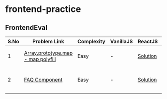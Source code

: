# frontend-practice

## FrontendEval
S.No | Problem Link | Complexity | VanillaJS | ReactJS | Date
--- | --- | --- | --- | --- | ---
1 | [Array.prototype.map - map polyfill](https://frontendeval.com/questions/array-prototype-map) | Easy | - | [Solution](https://codepen.io/harshitagupta16/pen/RwyyygJ) | 2nd Oct 2022
2 | [FAQ Component](https://frontendeval.com/questions/faq-component/) | Easy | - | [Solution](https://q5idwl.csb.app/) | 2nd-3rd Oct 2022
